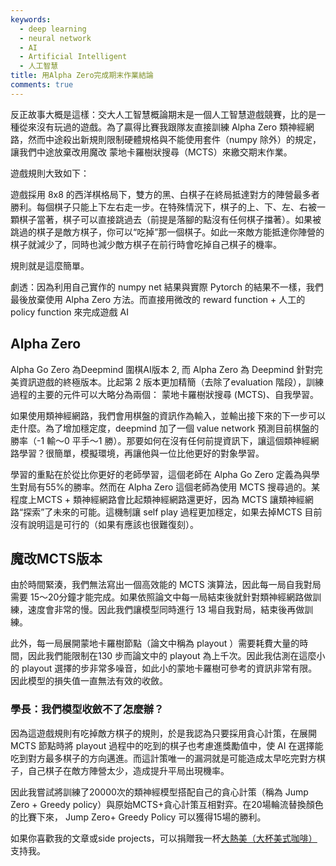 ```yaml
---
keywords:
  - deep learning
  - neural network
  - AI
  - Artificial Intelligent
  - 人工智慧
title: 用Alpha Zero完成期末作業結論
comments: true
---
```


反正故事大概是這樣：交大人工智慧概論期末是一個人工智慧遊戲競賽，比的是一種從來沒有玩過的遊戲。為了贏得比賽我跟隊友直接訓練 Alpha Zero 類神經網路，然而中途殺出新規則限制硬體規格與不能使用套件（numpy 除外）的規定，讓我們中途放棄改用魔改 蒙地卡羅樹狀搜尋（MCTS）來繳交期末作業。

遊戲規則大致如下：

遊戲採用 8x8 的西洋棋格局下，雙方的黑、白棋子在終局抵達對方的陣營最多者勝利。每個棋子只能上下左右走一步。在特殊情況下，棋子的上、下、左、右被一顆棋子當著，棋子可以直接跳過去（前提是落腳的點沒有任何棋子擋著）。如果被跳過的棋子是敵方棋子，你可以“吃掉”那一個棋子。如此一來敵方能抵達你陣營的棋子就減少了，同時也減少敵方棋子在前行時會吃掉自己棋子的機率。

規則就是這麼簡單。

劇透：因為利用自己實作的 numpy net 結果與實際 Pytorch 的結果不一樣，我們最後放棄使用 Alpha Zero 方法。而直接用微改的 reward function + 人工的 policy function 來完成遊戲 AI


## Alpha Zero

Alpha Go Zero 為Deepmind 圍棋AI版本 2, 而 Alpha Zero 為 Deepmind 針對完美資訊遊戲的終極版本。比起第 2 版本更加精簡（去除了evaluation 階段），訓練過程的主要的元件可以大略分為兩個： 蒙地卡羅樹狀搜尋 (MCTS)、自我學習。

如果使用類神經網路，我們會用棋盤的資訊作為輸入，並輸出接下來的下一步可以走什麼。為了增加穩定度，deepmind 加了一個  value network 預測目前棋盤的勝率（-1 輸～0 平手～1 勝）。那要如何在沒有任何前提資訊下，讓這個類神經網路學習？很簡單，模擬環境，再讓他與一位比他更好的對象學習。

學習的重點在於從比你更好的老師學習，這個老師在 Alpha Go Zero 定義為與學生對局有55%的勝率。然而在 Alpha Zero 這個老師為使用 MCTS 搜尋過的。某程度上MCTS + 類神經網路會比起類神經網路還更好，因為 MCTS 讓類神經網路“探索”了未來的可能。這機制讓 self play 過程更加穩定，如果去掉MCTS 目前沒有說明這是可行的（如果有應該也很難復刻）。


## 魔改MCTS版本

由於時間緊湊，我們無法寫出一個高效能的 MCTS 演算法，因此每一局自我對局需要 15～20分鐘才能完成。如果依照論文中每一局結束後就針對類神經網路做訓練，速度會非常的慢。因此我們讓模型同時進行 13 場自我對局，結束後再做訓練。

此外，每一局展開蒙地卡羅樹節點（論文中稱為 playout ）需要耗費大量的時間，因此我們能限制在130 步而論文中的 playout 為上千次。因此我估測在這麼小的 playout 選擇的步非常多噪音，如此小的蒙地卡羅樹可參考的資訊非常有限。因此模型的損失值一直無法有效的收斂。 

### 學長：我們模型收斂不了怎麼辦？

因為這遊戲規則有吃掉敵方棋子的規則，於是我認為只要採用貪心計策，在展開 MCTS 節點時將 playout 過程中的吃到的棋子也考慮進獎勵值中，使 AI 在選擇能吃到對方最多棋子的方向邁進。而這計策唯一的漏洞就是可能造成太早吃完對方棋子，自己棋子在敵方陣營太少，造成提升平局出現機率。

因此我嘗試將訓練了20000次的類神經模型搭配自己的貪心計策（稱為 Jump Zero + Greedy policy）與原始MCTS+貪心計策互相對弈。在20場輪流替換顏色的比賽下來， Jump Zero+ Greedy Policy 可以獲得15場的勝利。

如果你喜歡我的文章或side projects，可以捐贈我一杯[大熱美（大杯美式咖啡）](https://www.buymeacoffee.com/theblackcat102)支持我。